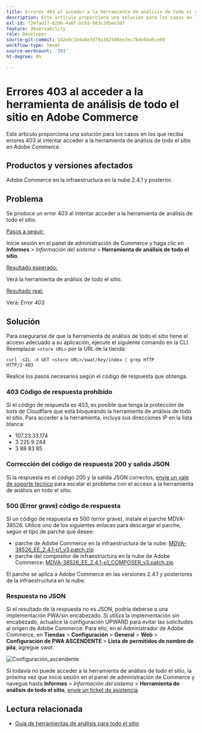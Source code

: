 ```yaml
---
title: Errores 403 al acceder a la herramienta de análisis de todo el sitio en Adobe Commerce
description: Este artículo proporciona una solución para los casos en los que reciba errores 403 al intentar acceder a la herramienta de análisis de todo el sitio en Adobe Commerce.
exl-id: f24fad17-62d6-4a0f-bcba-983c3dbee3d7
feature: Observability
role: Developer
source-git-commit: 1d2e0c1b4a8e3d79a362500ee3ec7bde84a6ce0d
workflow-type: tm+mt
source-wordcount: '393'
ht-degree: 0%

---
```


# Errores 403 al acceder a la herramienta de análisis de todo el sitio en Adobe Commerce

Este artículo proporciona una solución para los casos en los que reciba errores 403 al intentar acceder a la herramienta de análisis de todo el sitio en Adobe Commerce.

## Productos y versiones afectados

Adobe Commerce en la infraestructura en la nube 2.4.1 y posterior.

## Problema

Se produce un error 403 al intentar acceder a la herramienta de análisis de todo el sitio.

<u>Pasos a seguir:</u>

Inicie sesión en el panel de administración de Commerce y haga clic en **Informes** > *Información del sistema* > **Herramienta de análisis de todo el sitio**.

<u>Resultado esperado:</u>

Verá la herramienta de análisis de todo el sitio.

<u>Resultado real:</u>

Verá: *Error 403.*


## Solución

Para asegurarse de que la herramienta de análisis de todo el sitio tiene el acceso adecuado a su aplicación, ejecute el siguiente comando en la CLI. Reemplazar `<store URL>` por la URL de la tienda:

```cURL
curl -sIL -X GET <store URL>/swat/key/index | grep HTTP
HTTP/2 403
```

Realice los pasos necesarios según el código de respuesta que obtenga.

### 403 Código de respuesta prohibido

Si el código de respuesta es 403, es posible que tenga la protección de bots de Cloudflare que está bloqueando la herramienta de análisis de todo el sitio. Para acceder a la herramienta, incluya sus direcciones IP en la lista blanca:

* 107.23.33.174
* 3 225 9 244
* 3 88 83 85

### Corrección del código de respuesta 200 y salida JSON

Si la respuesta es el código 200 y la salida JSON correctos, [envíe un vale de soporte técnico](/help/help-center-guide/help-center/magento-help-center-user-guide.md#submit-ticket) para escalar el problema con el acceso a la herramienta de análisis en todo el sitio.


### 500 (Error grave) código de respuesta

Si un código de respuesta es 500 (error grave), instale el parche MDVA-38526. Utilice uno de los siguientes enlaces para descargar el parche, según el tipo de parche que desee:

* parche de Adobe Commerce en la infraestructura de la nube: [MDVA-38526_EE_2.4.1-p1_v3.patch.zip](assets/MDVA-38526_EE_2.4.1-p1_v3.patch.zip)
* parche del compositor de infraestructura en la nube de Adobe Commerce: [MDVA-38526_EE_2.4.1-p1_COMPOSER_v3.patch.zip](assets/MDVA-38526_EE_2.4.1-p1_COMPOSER_v3.patch.zip)

El parche se aplica a Adobe Commerce en las versiones 2.4.1 y posteriores de la infraestructura en la nube.

### Respuesta no JSON

Si el resultado de la respuesta no es JSON, podría deberse a una implementación PWA/sin encabezado. Si utiliza la implementación sin encabezado, actualice la configuración UPWARD para evitar las solicitudes al origen de Adobe Commerce. Para ello, en el Administrador de Adobe Commerce, en **Tiendas** > **Configuración** > **General** > **Web** > **Configuración de PWA ASCENDENTE** > **Lista de permitidos de nombre de pila**, agregue *swat*.

![Configuración_ascendente](assets/upward_pwa.png)

Si todavía no puede acceder a la herramienta de análisis de todo el sitio, la próxima vez que inicie sesión en el panel de administración de Commerce y navegue hasta **Informes** > *Información del sistema* > **Herramienta de análisis de todo el sitio**, [envíe un ticket de asistencia](/help/help-center-guide/help-center/magento-help-center-user-guide.md#submit-ticket).

## Lectura relacionada

* [Guía de herramientas de análisis para todo el sitio](https://experienceleague.adobe.com/docs/commerce-operations/tools/site-wide-analysis-tool/intro.html)
